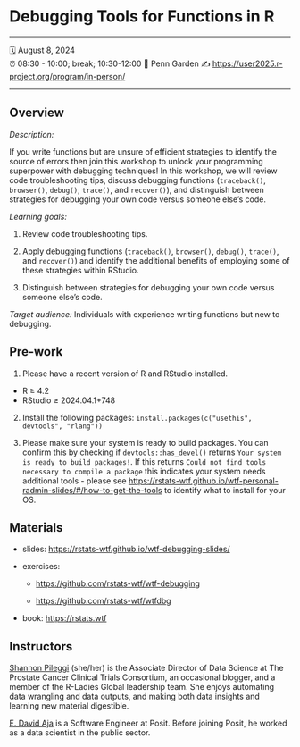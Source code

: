 
# Debugging Tools for Functions in R

-----

:spiral_calendar: August 8, 2024  
:alarm_clock:     08:30 - 10:00; break; 10:30-12:00
:hotel:           Penn Garden
:writing_hand:    <https://user2025.r-project.org/program/in-person/>

-----

## Overview

_Description:_

If you write functions but are unsure of efficient strategies to identify the 
source of errors then join this workshop to unlock your programming superpower 
with debugging techniques! In this workshop, we will review code troubleshooting tips, 
discuss debugging functions (`traceback()`, `browser()`, `debug()`, `trace()`, and `recover()`), 
and distinguish between strategies for debugging your own code versus someone else’s code.

_Learning goals:_

1. Review code troubleshooting tips. 

2. Apply debugging functions (`traceback()`, `browser()`, `debug()`, `trace()`, and `recover()`) 
and identify the additional benefits of employing some of these strategies within RStudio. 

3. Distinguish between strategies for debugging your own code versus someone else’s code.

_Target audience:_ Individuals with experience writing functions but new to debugging.

## Pre-work

1. Please have a recent version of R and RStudio installed.
- R ≥ 4.2
- RStudio ≥ 2024.04.1+748

2. Install the following packages: 
`install.packages(c("usethis", devtools", "rlang"))`

3. Please make sure your system is ready to build packages. You can 
confirm this by checking if `devtools::has_devel()` returns `Your system is ready to build packages!`. 
If this returns `Could not find tools necessary to compile a package` this indicates
your system needs additional tools - please see https://rstats-wtf.github.io/wtf-personal-radmin-slides/#/how-to-get-the-tools
to identify what to install for your OS.


## Materials

* slides: <https://rstats-wtf.github.io/wtf-debugging-slides/>

* exercises: 

  + <https://github.com/rstats-wtf/wtf-debugging>
  
  + <https://github.com/rstats-wtf/wtfdbg>
  
* book: <https://rstats.wtf>

## Instructors

[Shannon Pileggi](https://www.pipinghotdata.com/) (she/her) is the Associate Director
of Data Science at The Prostate Cancer Clinical Trials Consortium, an occasional blogger, 
and a member of the R-Ladies Global leadership team. She enjoys automating data wrangling 
and data outputs, and making both data insights and learning new material digestible.

[E. David Aja](https://edavidaja.com/) is a Software Engineer at Posit. 
Before joining Posit, he worked as a data scientist in the public sector.





